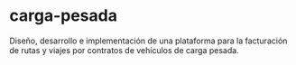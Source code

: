 # carga-pesada
Diseño, desarrollo e implementación de una plataforma para la facturación de rutas y viajes por contratos de vehículos de carga pesada.
